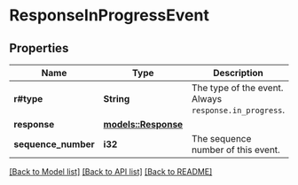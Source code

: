 # ResponseInProgressEvent

## Properties

Name | Type | Description | Notes
------------ | ------------- | ------------- | -------------
**r#type** | **String** | The type of the event. Always `response.in_progress`.  | 
**response** | [**models::Response**](Response.md) |  | 
**sequence_number** | **i32** | The sequence number of this event. | 

[[Back to Model list]](../README.md#documentation-for-models) [[Back to API list]](../README.md#documentation-for-api-endpoints) [[Back to README]](../README.md)


